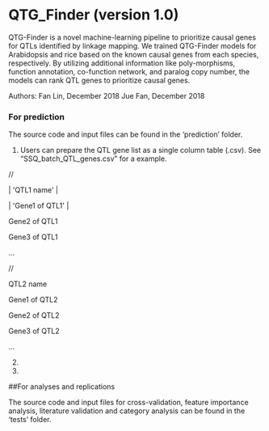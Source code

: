 # QTG_Finder (version 1.0)

QTG-Finder is a novel machine-learning pipeline to prioritize causal genes for QTLs identified by linkage mapping. We trained QTG-Finder models for Arabidopsis and rice based on the known causal genes from each species, respectively. By utilizing additional information like poly-morphisms, function annotation, co-function network, and paralog copy number, the models can rank QTL genes to prioritize causal genes.


Authors: Fan Lin, December 2018
         Jue Fan, December 2018

### For prediction

The source code and input files can be found in the ‘prediction’ folder. 

1. Users can prepare the QTL gene list as a single column table (.csv). See “SSQ_batch_QTL_genes.csv” for a example.

// 

| 'QTL1 name' |

| 'Gene1 of QTL1' |

Gene2 of QTL1 

Gene3 of QTL1 

… 

// 

QTL2 name 

Gene1 of QTL2 

Gene2 of QTL2 

Gene3 of QTL2 

…

2.

3.





##For analyses and replications

The source code and input files for cross-validation, feature importance analysis, literature validation and category analysis can be found in the ‘tests’ folder.  
